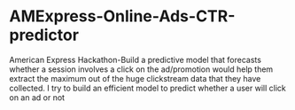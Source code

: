 # AMExpress-Online-Ads-CTR-predictor
 American Express Hackathon-Build a predictive model that forecasts whether a session involves a click on the ad/promotion would help them extract the maximum out of the huge clickstream data that they have collected. I try to build an efficient model to predict whether a user will click on an ad or not
